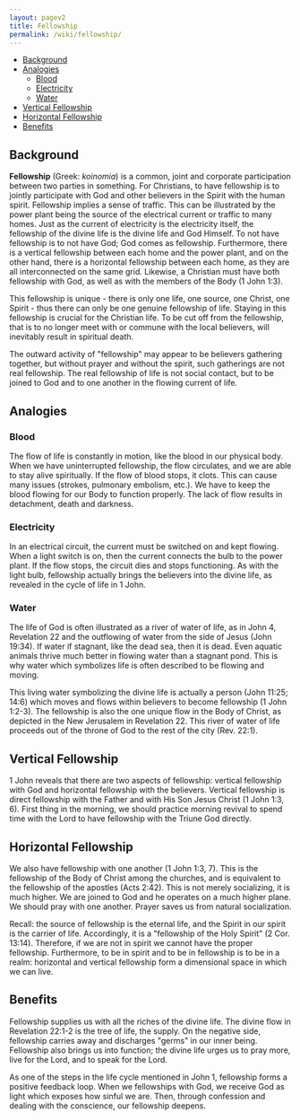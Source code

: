 ```yaml
---
layout: pagev2
title: Fellowship
permalink: /wiki/fellowship/
---
```

- [Background](#background)
- [Analogies](#analogies)
  - [Blood](#blood)
  - [Electricity](#electricity)
  - [Water](#water)
- [Vertical Fellowship](#vertical-fellowship)
- [Horizontal Fellowship](#horizontal-fellowship)
- [Benefits](#benefits)

## Background

**Fellowship** (Greek: *koinomia*) is a common, joint and corporate participation between two parties in something. For Christians, to have fellowship is to jointly participate with God and other believers in the Spirit with the human spirit. Fellowship implies a sense of traffic. This can be illustrated by the power plant being the source of the electrical current or traffic to many homes. Just as the current of electricity is the electricity itself, the fellowship of the divine life is the divine life and God Himself. To not have fellowship is to not have God; God comes as fellowship. Furthermore, there is a vertical fellowship between each home and the power plant, and on the other hand, there is a horizontal fellowship between each home, as they are all interconnected on the same grid. Likewise, a Christian must have both fellowship with God, as well as with the members of the Body (1 John 1:3).

This fellowship is unique - there is only one life, one source, one Christ, one Spirit - thus there can only be one genuine fellowship of life. Staying in this fellowship is crucial for the Christian life. To be cut off from the fellowship, that is to no longer meet with or commune with the local believers, will inevitably result in spiritual death.

The outward activity of "fellowship" may appear to be believers gathering together, but without prayer and without the spirit, such gatherings are not real fellowship. The real fellowship of life is not social contact, but to be joined to God and to one another in the flowing current of life.

## Analogies

### Blood

The flow of life is constantly in motion, like the blood in our physical body. When we have uninterrupted fellowship, the flow circulates, and we are able to stay alive spiritually. If the flow of blood stops, it clots. This can cause many issues (strokes, pulmonary embolism, etc.). We have to keep the blood flowing for our Body to function properly. The lack of flow results in detachment, death and darkness.

### Electricity

In an electrical circuit, the current must be switched on and kept flowing. When a light switch is on, then the current connects the bulb to the power plant. If the flow stops, the circuit dies and stops functioning. As with the light bulb, fellowship actually brings the believers into the divine life, as revealed in the cycle of life in 1 John.

### Water

The life of God is often illustrated as a river of water of life, as in John 4, Revelation 22 and the outflowing of water from the side of Jesus (John 19:34). If water if stagnant, like the dead sea, then it is dead. Even aquatic animals thrive much better in flowing water than a stagnant pond. This is why water which symbolizes life is often described to be flowing and moving.

This living water symbolizing the divine life is actually a person (John 11:25; 14:6) which moves and flows within believers to become fellowship (1 John 1:2-3). The fellowship is also the one unique flow in the Body of Christ, as depicted in the New Jerusalem in Revelation 22. This river of water of life proceeds out of the throne of God to the rest of the city (Rev. 22:1).

## Vertical Fellowship

1 John reveals that there are two aspects of fellowship: vertical fellowship with God and horizontal fellowship with the believers. Vertical fellowship is direct fellowship with the Father and with His Son Jesus Christ (1 John 1:3, 6). First thing in the morning, we should practice morning revival to spend time with the Lord to have fellowship with the Triune God directly. 

## Horizontal Fellowship

We also have fellowship with one another (1 John 1:3, 7). This is the fellowship of the Body of Christ among the churches, and is equivalent to the fellowship of the apostles (Acts 2:42). This is not merely socializing, it is much higher. We are joined to God and he operates on a much higher plane. We should pray with one another. Prayer saves us from natural socialization.

Recall: the source of fellowship is the eternal life, and the Spirit in our spirit is the carrier of life. Accordingly, it is a "fellowship of the Holy Spirit" (2 Cor. 13:14). Therefore, if we are not in spirit we cannot have the proper fellowship. Furthermore, to be in spirit and to be in fellowship is to be in a realm: horizontal and vertical fellowship form a dimensional space in which we can live.

## Benefits

Fellowship supplies us with all the riches of the divine life. The divine flow in Revelation 22:1-2 is the tree of life, the supply. On the negative side, fellowship carries away and discharges "germs" in our inner being. Fellowship also brings us into function; the divine life urges us to pray more, live for the Lord, and to speak for the Lord. 

As one of the steps in the life cycle mentioned in John 1, fellowship forms a positive feedback loop. When we fellowships with God, we receive God as light which exposes how sinful we are. Then, through confession and dealing with the conscience, our fellowship deepens.




